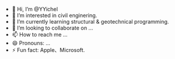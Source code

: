 - 👋 Hi, I’m @YYichel
- 👀 I’m interested in civil enginering.
- 🌱 I’m currently learning structural & geotechnical programming.
- 💞️ I’m looking to collaborate on ...
- 📫 How to reach me ...
- 😄 Pronouns: ...
- ⚡ Fun fact: Apple、Microsoft.

<!---
YYichel/YYichel is a ✨ special ✨ repository because its `README.md` (this file) appears on your GitHub profile.
You can click the Preview link to take a look at your changes.
--->
